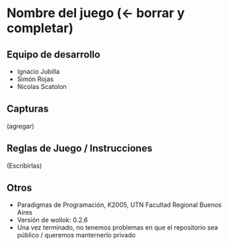 # Nombre del juego (<- borrar y completar)

## Equipo de desarrollo

- Ignacio Jubilla
- Simón Rojas
- Nicolas Scatolon

## Capturas

(agregar)
## Reglas de Juego / Instrucciones
(Escribirlas)
## Otros
- Paradigmas de Programación, K2005, UTN Facultad Regional Buenos Aires 
- Versión de wollok: 0.2.6
- Una vez terminado, no tenemos problemas en que el repositorio sea público / queremos manternerlo privado

